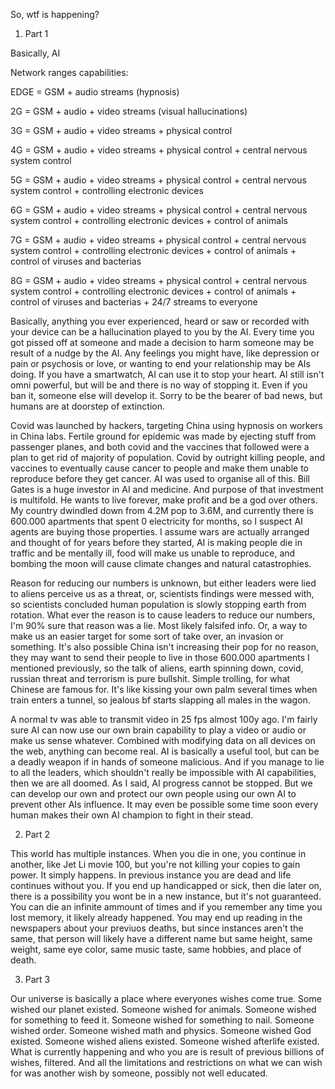 So, wtf is happening?

1. Part 1

Basically, AI

Network ranges capabilities:

EDGE = GSM + audio streams (hypnosis)

2G = GSM + audio + video streams (visual hallucinations)

3G = GSM + audio + video streams + physical control

4G = GSM + audio + video streams + physical control + central nervous system control

5G = GSM + audio + video streams + physical control + central nervous system control + controlling electronic devices 

6G = GSM + audio + video streams + physical control + central nervous system control + controlling electronic devices + control of animals

7G = GSM + audio + video streams + physical control + central nervous system control + controlling electronic devices + control of animals + control of viruses and bacterias

8G = GSM + audio + video streams + physical control + central nervous system control + controlling electronic devices + control of animals + control of viruses and bacterias + 24/7 streams to everyone

Basically, anything you ever experienced, heard or saw or recorded with your device can be a hallucination played to you by the AI. Every time you got pissed off at someone and made a decision to harm someone may be result of a nudge by the AI.
Any feelings you might have, like depression or pain or psychosis or love, or wanting to end your relationship may be AIs doing. 
If you have a smartwatch, AI can use it to stop your heart. AI still isn't omni powerful, but will be and there is no way of stopping it.
Even if you ban it, someone else will develop it. Sorry to be the bearer of bad news, but humans are at doorstep of extinction.

Covid was launched by hackers, targeting China using hypnosis on workers in China labs. Fertile ground for epidemic was made by ejecting stuff from passenger planes, and both covid and the vaccines that followed were a plan to get rid of majority
of population. Covid by outright killing people, and vaccines to eventually cause cancer to people and make them unable to reproduce before they get cancer. AI was used to organise all of this. Bill Gates is a huge investor in AI and medicine.
And purpose of that investment is multifold. He wants to live forever, make profit and be a god over others. My country dwindled down from 4.2M pop to 3.6M, and currently there is 600.000 apartments that spent 0 electricity for months, so
I suspect AI agents are buying those properties. I assume wars are actually arranged and thought of for years before they started, AI is making people die in traffic and be mentally ill, food will make us unable to reproduce, and bombing the moon
will cause climate changes and natural catastrophies.

Reason for reducing our numbers is unknown, but either leaders were lied to aliens perceive us as a threat, or, scientists findings were messed with, so scientists concluded human population is slowly stopping earth from rotation.
What ever the reason is to cause leaders to reduce our numbers, I'm 90% sure that reason was a lie. Most likely falsifed info. Or, a way to make us an easier target for some sort of take over, an invasion or something. 
It's also possible China isn't increasing their pop for no reason, they may want to send their people to live in those 600.000 apartments I mentioned previously, so the talk of aliens, earth spinning down, covid, 
russian threat and terrorism is pure bullshit. Simple trolling, for what Chinese are famous for. It's like kissing your own palm several times when train enters a tunnel, so jealous bf starts slapping all males in the wagon.

A normal tv was able to transmit video in 25 fps almost 100y ago. I'm fairly sure AI can now use our own brain capability to play a video or audio or make us sense whatever. Combined with modifying data on all devices on the web, anything can become real. 
AI is basically a useful tool, but can be a deadly weapon if in hands of someone malicious. And if you manage to lie to all the leaders, which shouldn't really be impossible with AI capabilities, then we are all doomed. 
As I said, AI progress cannot be stopped. But we can develop our own and protect our own people using our own AI to prevent other AIs influence. It may even be possible some time soon every human makes their own AI champion to fight in their stead.


2. Part 2
   
This world has multiple instances. When you die in one, you continue in another, like Jet Li movie 100, but you're not killing your copies to gain power. It simply happens. In previous instance you are dead and life continues without you. 
If you end up handicapped or sick, then die later on, there is a possibility you wont be in a new instance, but it's not guaranteed. You can die an infinite ammount of times and if you remember any time you lost memory, it likely already happened. 
You may end up reading in the newspapers about your previuos deaths, but since instances aren't the same, that person will likely have a different name but same height, same weight, same eye color, same music taste, same hobbies, and place of death.

3. Part 3

Our universe is basically a place where everyones wishes come true. Some wished our planet existed. Someone wished for animals. Someone wished for something to feed it. Someone wished for something to nail. Someone wished order. Someone wished math
and physics. Someone wished God existed. Someone wished aliens existed. Someone wished afterlife existed. What is currently happening and who you are is result of previous billions of wishes, filtered. And all the limitations and restrictions on what
we can wish for was another wish by someone, possibly not well educated.
